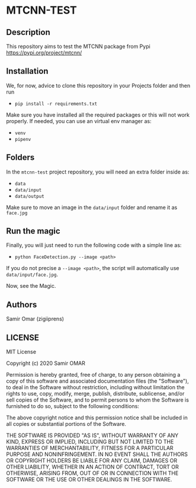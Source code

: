 # MTCNN-TEST
## Description
This repository aims to test the MTCNN package from Pypi https://pypi.org/project/mtcnn/

## Installation
We, for now, advice to clone this repository in your Projects folder and then run
* `pip install -r requirements.txt`

Make sure you have installed all the required packages or this will not work properly.
If needed, you can use an virtual env manager as:
* `venv`
* `pipenv`

## Folders
In the `mtcnn-test` project repository, you will need an extra folder inside as:
* `data`
* `data/input`
* `data/output`

Make sure to move an image in the `data/input` folder and rename it as `face.jpg`

## Run the magic
Finally, you will just need to run the following code with a simple line as:
* `python FaceDetection.py --image <path>`

If you do not precise a `--image <path>`, the script will automatically use `data/input/face.jpg`.

Now, see the Magic.

## Authors
Samir Omar (zigiiprens)

## LICENSE
MIT License

Copyright (c) 2020 Samir OMAR

Permission is hereby granted, free of charge, to any person obtaining a copy
of this software and associated documentation files (the "Software"), to deal
in the Software without restriction, including without limitation the rights
to use, copy, modify, merge, publish, distribute, sublicense, and/or sell
copies of the Software, and to permit persons to whom the Software is
furnished to do so, subject to the following conditions:

The above copyright notice and this permission notice shall be included in all
copies or substantial portions of the Software.

THE SOFTWARE IS PROVIDED "AS IS", WITHOUT WARRANTY OF ANY KIND, EXPRESS OR
IMPLIED, INCLUDING BUT NOT LIMITED TO THE WARRANTIES OF MERCHANTABILITY,
FITNESS FOR A PARTICULAR PURPOSE AND NONINFRINGEMENT. IN NO EVENT SHALL THE
AUTHORS OR COPYRIGHT HOLDERS BE LIABLE FOR ANY CLAIM, DAMAGES OR OTHER
LIABILITY, WHETHER IN AN ACTION OF CONTRACT, TORT OR OTHERWISE, ARISING FROM,
OUT OF OR IN CONNECTION WITH THE SOFTWARE OR THE USE OR OTHER DEALINGS IN THE
SOFTWARE.